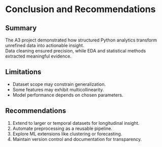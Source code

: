 # Conclusion and Recommendations

## Summary
The A3 project demonstrated how structured Python analytics transform unrefined data into actionable insight.  
Data cleaning ensured precision, while EDA and statistical methods extracted meaningful evidence.

## Limitations
- Dataset scope may constrain generalization.  
- Some features may exhibit multicollinearity.  
- Model performance depends on chosen parameters.

## Recommendations
1. Extend to larger or temporal datasets for longitudinal insight.  
2. Automate preprocessing as a reusable pipeline.  
3. Explore ML extensions like clustering or forecasting.  
4. Maintain version control and documentation for transparency.
